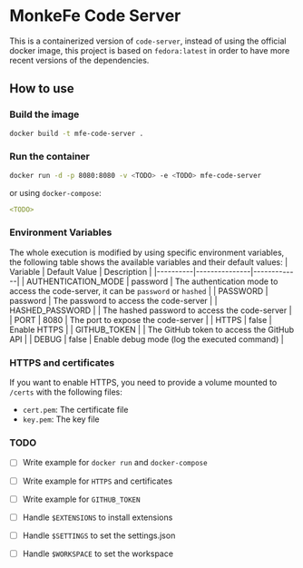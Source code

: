 # MonkeFe Code Server
This is a containerized version of `code-server`, instead of using the official docker image, this project is based on `fedora:latest` in order to have more recent versions of the dependencies.
## How to use
### Build the image
```bash
docker build -t mfe-code-server .
```
### Run the container
```bash
docker run -d -p 8080:8080 -v <TODO> -e <TODO> mfe-code-server
```
or using `docker-compose`:
```yaml
<TODO>
```
### Environment Variables
The whole execution is modified by using specific environment variables, the following table shows the available variables and their default values:
| Variable | Default Value | Description |
|----------|---------------|-------------|
| AUTHENTICATION_MODE | password | The authentication mode to access the code-server, it can be `password` or `hashed` |
| PASSWORD | password | The password to access the code-server |
| HASHED_PASSWORD | | The hashed password to access the code-server |
| PORT | 8080 | The port to expose the code-server |
| HTTPS | false | Enable HTTPS |
| GITHUB_TOKEN | | The GitHub token to access the GitHub API |
| DEBUG | false | Enable debug mode (log the executed command) |
### HTTPS and certificates
If you want to enable HTTPS, you need to provide a volume mounted to `/certs` with the following files:
- `cert.pem`: The certificate file
- `key.pem`: The key file
### TODO
- [ ] Write example for `docker run` and `docker-compose`
- [ ] Write example for `HTTPS` and certificates
- [ ] Write example for `GITHUB_TOKEN`
- [ ] Handle `$EXTENSIONS` to install extensions
- [ ] Handle `$SETTINGS` to set the settings.json
- [ ] Handle `$WORKSPACE` to set the workspace

